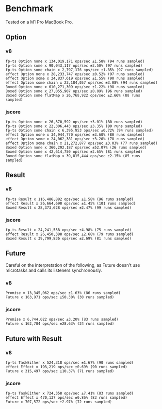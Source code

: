 # Benchmark

Tested on a M1 Pro MacBook Pro.

## Option

### v8

```
fp-ts Option none x 134,019,171 ops/sec ±1.58% (94 runs sampled)
fp-ts Option some x 90,043,117 ops/sec ±3.50% (97 runs sampled)
fp-ts Option some chain x 2,797,176 ops/sec ±1.35% (97 runs sampled)
effect Option none x 28,233,747 ops/sec ±0.52% (97 runs sampled)
effect Option some x 24,837,619 ops/sec ±1.55% (90 runs sampled)
effect Option some chain x 23,184,057 ops/sec ±3.08% (94 runs sampled)
Boxed Option none x 610,271,309 ops/sec ±1.22% (98 runs sampled)
Boxed Option some x 27,055,907 ops/sec ±0.09% (96 runs sampled)
Boxed Option some flatMap x 26,768,922 ops/sec ±2.66% (88 runs sampled)
```

### jscore

```
fp-ts Option none x 26,370,592 ops/sec ±3.01% (80 runs sampled)
fp-ts Option some x 22,306,443 ops/sec ±3.35% (80 runs sampled)
fp-ts Option some chain x 6,395,953 ops/sec ±0.72% (94 runs sampled)
effect Option none x 34,944,770 ops/sec ±3.60% (80 runs sampled)
effect Option some x 24,062,381 ops/sec ±3.20% (78 runs sampled)
effect Option some chain x 21,272,877 ops/sec ±3.03% (77 runs sampled)
Boxed Option none x 360,292,187 ops/sec ±52.07% (26 runs sampled)
Boxed Option some x 42,614,750 ops/sec ±2.65% (81 runs sampled)
Boxed Option some flatMap x 39,815,444 ops/sec ±2.15% (85 runs sampled)
```

## Result

### v8

```
fp-ts Result x 116,486,882 ops/sec ±1.58% (96 runs sampled)
effect Result x 26,664,690 ops/sec ±1.45% (101 runs sampled)
Boxed Result x 28,373,628 ops/sec ±2.47% (99 runs sampled)
```

### jscore

```
fp-ts Result x 24,241,558 ops/sec ±4.98% (75 runs sampled)
effect Result x 26,450,388 ops/sec ±2.68% (79 runs sampled)
Boxed Result x 39,799,836 ops/sec ±2.69% (81 runs sampled)
```

## Future

Careful on the interpretation of the following, as Future doesn't use microtasks and calls its listeners synchronously.

### v8

```
Promise x 13,345,062 ops/sec ±1.63% (86 runs sampled)
Future x 163,971 ops/sec ±50.30% (30 runs sampled)
```

### jscore

```
Promise x 6,744,022 ops/sec ±3.20% (83 runs sampled)
Future x 162,704 ops/sec ±28.63% (24 runs sampled)
```

## Future with Result

### v8

```
fp-ts TaskEither x 524,318 ops/sec ±1.67% (90 runs sampled)
effect Effect x 193,219 ops/sec ±0.69% (90 runs sampled)
Future x 315,497 ops/sec ±10.37% (71 runs sampled)
```

### jscore

```
fp-ts TaskEither x 724,358 ops/sec ±7.41% (83 runs sampled)
effect Effect x 470,137 ops/sec ±0.86% (83 runs sampled)
Future x 707,572 ops/sec ±2.97% (72 runs sampled)
```
